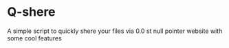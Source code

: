 # Q-shere
 A simple script to quickly shere your files via 0.0 st null pointer website with some cool features 
